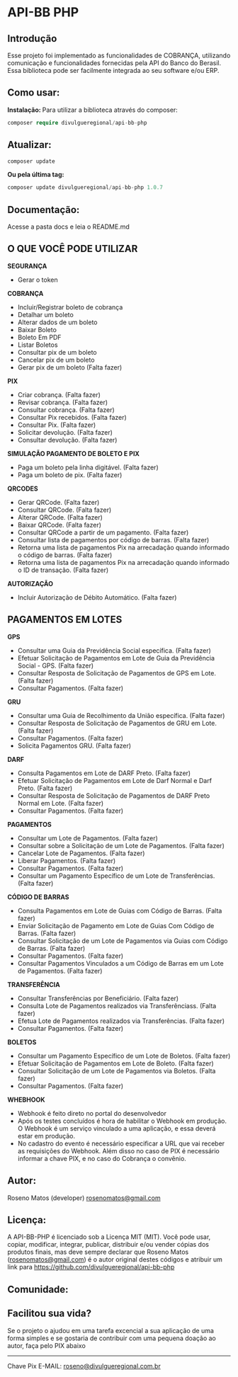 # API-BB PHP

## Introdução

Esse projeto foi implementado as funcionalidades de COBRANÇA, utilizando comunicação e funcionalidades fornecidas pela API do Banco do Berasil. Essa biblioteca pode ser facilmente integrada ao seu software e/ou ERP.

## Como usar:
<b>Instalação: </b>
Para utilizar a biblioteca através do composer:
```php
composer require divulgueregional/api-bb-php
```
## Atualizar:
```php
composer update
```
<b>Ou pela última tag: </b>
```php
composer update divulgueregional/api-bb-php 1.0.7
```

## Documentação:
Acesse a pasta docs e leia o README.md

## O QUE VOCÊ PODE UTILIZAR
<b>SEGURANÇA</b><br>
- Gerar o token

<b>COBRANÇA</b><br>

- Incluir/Registrar boleto de cobrança
- Detalhar um boleto
- Alterar dados de um boleto
- Baixar Boleto
- Boleto Em PDF
- Listar Boletos
- Consultar pix de um boleto
- Cancelar pix de um boleto
- Gerar pix de um boleto (Falta fazer)

<b>PIX</b><br>

- Criar cobrança. (Falta fazer)
- Revisar cobrança. (Falta fazer)
- Consultar cobrança. (Falta fazer)
- Consultar Pix recebidos. (Falta fazer)
- Consultar Pix. (Falta fazer)
- Solicitar devolução. (Falta fazer)
- Consultar devolução. (Falta fazer)

<b>SIMULAÇÃO PAGAMENTO DE BOLETO E PIX</b><br>

- Paga um boleto pela linha digitável. (Falta fazer)
- Paga um boleto de pix. (Falta fazer)

<b>QRCODES</b><br>

- Gerar QRCode. (Falta fazer)
- Consultar QRCode. (Falta fazer)
- Alterar QRCode. (Falta fazer)
- Baixar QRCode. (Falta fazer)
- Consultar QRCode a partir de um pagamento. (Falta fazer)
- Consultar lista de pagamentos por código de barras. (Falta fazer)
- Retorna uma lista de pagamentos Pix na arrecadação quando informado o código de barras. (Falta fazer)
- Retorna uma lista de pagamentos Pix na arrecadação quando informado o ID de transação. (Falta fazer)

<b>AUTORIZAÇÃO</b><br>

- Incluir Autorização de Débito Automático. (Falta fazer)

## PAGAMENTOS EM LOTES
<b>GPS</b><br>

- Consultar uma Guia da Previdência Social específica. (Falta fazer)
- Efetuar Solicitação de Pagamentos em Lote de Guia da Previdência Social - GPS. (Falta fazer)
- Consultar Resposta de Solicitação de Pagamentos de GPS em Lote. (Falta fazer)
- Consultar Pagamentos. (Falta fazer)

<b>GRU</b><br>

- Consultar uma Guia de Recolhimento da União específica. (Falta fazer)
- Consultar Resposta de Solicitação de Pagamentos de GRU em Lote. (Falta fazer)
- Consultar Pagamentos. (Falta fazer)
- Solicita Pagamentos GRU. (Falta fazer)

<b>DARF</b><br>

- Consulta Pagamentos em Lote de DARF Preto. (Falta fazer)
- Efetuar Solicitação de Pagamentos em Lote de Darf Normal e Darf Preto. (Falta fazer)
- Consultar Resposta de Solicitação de Pagamentos de DARF Preto Normal em Lote. (Falta fazer)
- Consultar Pagamentos. (Falta fazer)

<b>PAGAMENTOS</b><br>

- Consultar um Lote de Pagamentos. (Falta fazer)
- Consultar sobre a Solicitação de um Lote de Pagamentos. (Falta fazer)
- Cancelar Lote de Pagamentos. (Falta fazer)
- Liberar Pagamentos. (Falta fazer)
- Consultar Pagamentos. (Falta fazer)
- Consultar um Pagamento Específico de um Lote de Transferências. (Falta fazer)

<b>CÓDIGO DE BARRAS</b><br>

- Consulta Pagamentos em Lote de Guias com Código de Barras. (Falta fazer)
- Enviar Solicitação de Pagamento em Lote de Guias Com Código de Barras. (Falta fazer)
- Consultar Solicitação de um Lote de Pagamentos via Guias com Código de Barras. (Falta fazer)
- Consultar Pagamentos. (Falta fazer)
- Consultar Pagamentos Vinculados a um Código de Barras em um Lote de Pagamentos. (Falta fazer)

<b>TRANSFERÊNCIA</b><br>

- Consultar Transferências por Beneficiário. (Falta fazer)
- Consulta Lote de Pagamentos realizados via Transferênciass. (Falta fazer)
- Efetua Lote de Pagamentos realizados via Transferências. (Falta fazer)
- Consultar Pagamentos. (Falta fazer)

<b>BOLETOS</b><br>

- Consultar um Pagamento Específico de um Lote de Boletos. (Falta fazer)
- Efetuar Solicitação de Pagamentos em Lote de Boleto. (Falta fazer)
- Consultar Solicitação de um Lote de Pagamentos via Boletos. (Falta fazer)
- Consultar Pagamentos. (Falta fazer)


<b>WHEBHOOK</b><br>

- Webhook é feito direto no portal do desenvolvedor
- Após os testes concluídos é hora de habilitar o Webhook em produção. O Webhook é um serviço vinculado a uma aplicação, e essa deverá estar em produção.
- No cadastro do evento é necessário especificar a URL que vai receber as requisições do Webhook. Além disso no caso de PIX é necessário informar a chave PIX, e no caso do Cobrança o convênio.

## Autor:
Roseno Matos (developer) rosenomatos@gmail.com<br>

## Licença:
A API-BB-PHP é licenciado sob a Licença MIT (MIT). Você pode usar, copiar, modificar, integrar, publicar, distribuir e/ou vender cópias dos produtos finais, mas deve sempre declarar que Roseno Matos (rosenomatos@gmail.com) é o autor original destes códigos e atribuir um link para https://github.com/divulgueregional/api-bb-php

## Comunidade:
## Facilitou sua vida?
Se o projeto o ajudou em uma tarefa excencial a sua aplicação de uma forma simples e se gostaria de contribuir com uma pequena doação ao autor, faça pelo PIX abaixo<br><hr>

Chave Pix E-MAIL: roseno@divulgueregional.com.br
